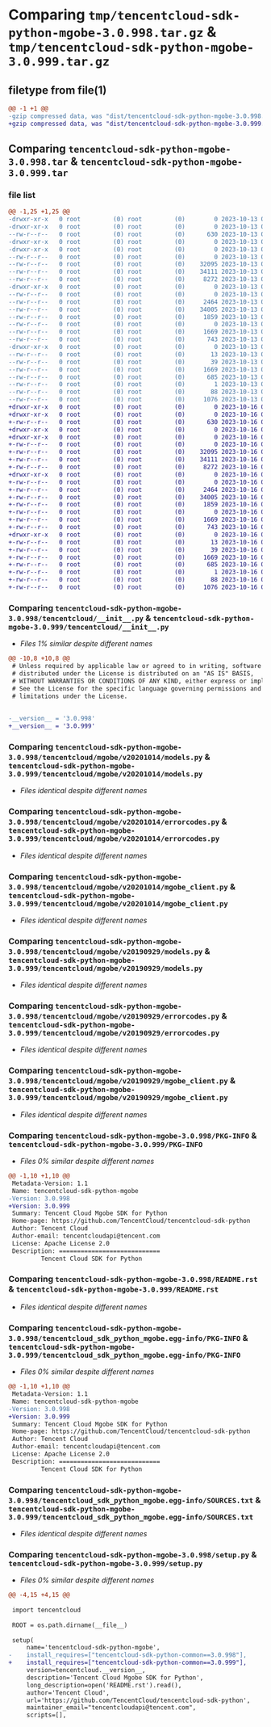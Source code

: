 # Comparing `tmp/tencentcloud-sdk-python-mgobe-3.0.998.tar.gz` & `tmp/tencentcloud-sdk-python-mgobe-3.0.999.tar.gz`

## filetype from file(1)

```diff
@@ -1 +1 @@
-gzip compressed data, was "dist/tencentcloud-sdk-python-mgobe-3.0.998.tar", last modified: Fri Oct 13 00:32:00 2023, max compression
+gzip compressed data, was "dist/tencentcloud-sdk-python-mgobe-3.0.999.tar", last modified: Mon Oct 16 00:31:11 2023, max compression
```

## Comparing `tencentcloud-sdk-python-mgobe-3.0.998.tar` & `tencentcloud-sdk-python-mgobe-3.0.999.tar`

### file list

```diff
@@ -1,25 +1,25 @@
-drwxr-xr-x   0 root         (0) root         (0)        0 2023-10-13 00:32:00.000000 tencentcloud-sdk-python-mgobe-3.0.998/
-drwxr-xr-x   0 root         (0) root         (0)        0 2023-10-13 00:32:00.000000 tencentcloud-sdk-python-mgobe-3.0.998/tencentcloud/
--rw-r--r--   0 root         (0) root         (0)      630 2023-10-13 00:32:00.000000 tencentcloud-sdk-python-mgobe-3.0.998/tencentcloud/__init__.py
-drwxr-xr-x   0 root         (0) root         (0)        0 2023-10-13 00:32:00.000000 tencentcloud-sdk-python-mgobe-3.0.998/tencentcloud/mgobe/
-drwxr-xr-x   0 root         (0) root         (0)        0 2023-10-13 00:32:00.000000 tencentcloud-sdk-python-mgobe-3.0.998/tencentcloud/mgobe/v20201014/
--rw-r--r--   0 root         (0) root         (0)        0 2023-10-13 00:32:00.000000 tencentcloud-sdk-python-mgobe-3.0.998/tencentcloud/mgobe/v20201014/__init__.py
--rw-r--r--   0 root         (0) root         (0)    32095 2023-10-13 00:32:00.000000 tencentcloud-sdk-python-mgobe-3.0.998/tencentcloud/mgobe/v20201014/models.py
--rw-r--r--   0 root         (0) root         (0)    34111 2023-10-13 00:32:00.000000 tencentcloud-sdk-python-mgobe-3.0.998/tencentcloud/mgobe/v20201014/errorcodes.py
--rw-r--r--   0 root         (0) root         (0)     8272 2023-10-13 00:32:00.000000 tencentcloud-sdk-python-mgobe-3.0.998/tencentcloud/mgobe/v20201014/mgobe_client.py
-drwxr-xr-x   0 root         (0) root         (0)        0 2023-10-13 00:32:00.000000 tencentcloud-sdk-python-mgobe-3.0.998/tencentcloud/mgobe/v20190929/
--rw-r--r--   0 root         (0) root         (0)        0 2023-10-13 00:32:00.000000 tencentcloud-sdk-python-mgobe-3.0.998/tencentcloud/mgobe/v20190929/__init__.py
--rw-r--r--   0 root         (0) root         (0)     2464 2023-10-13 00:32:00.000000 tencentcloud-sdk-python-mgobe-3.0.998/tencentcloud/mgobe/v20190929/models.py
--rw-r--r--   0 root         (0) root         (0)    34005 2023-10-13 00:32:00.000000 tencentcloud-sdk-python-mgobe-3.0.998/tencentcloud/mgobe/v20190929/errorcodes.py
--rw-r--r--   0 root         (0) root         (0)     1859 2023-10-13 00:32:00.000000 tencentcloud-sdk-python-mgobe-3.0.998/tencentcloud/mgobe/v20190929/mgobe_client.py
--rw-r--r--   0 root         (0) root         (0)        0 2023-10-13 00:32:00.000000 tencentcloud-sdk-python-mgobe-3.0.998/tencentcloud/mgobe/__init__.py
--rw-r--r--   0 root         (0) root         (0)     1669 2023-10-13 00:32:00.000000 tencentcloud-sdk-python-mgobe-3.0.998/PKG-INFO
--rw-r--r--   0 root         (0) root         (0)      743 2023-10-13 00:32:00.000000 tencentcloud-sdk-python-mgobe-3.0.998/README.rst
-drwxr-xr-x   0 root         (0) root         (0)        0 2023-10-13 00:32:00.000000 tencentcloud-sdk-python-mgobe-3.0.998/tencentcloud_sdk_python_mgobe.egg-info/
--rw-r--r--   0 root         (0) root         (0)       13 2023-10-13 00:32:00.000000 tencentcloud-sdk-python-mgobe-3.0.998/tencentcloud_sdk_python_mgobe.egg-info/top_level.txt
--rw-r--r--   0 root         (0) root         (0)       39 2023-10-13 00:32:00.000000 tencentcloud-sdk-python-mgobe-3.0.998/tencentcloud_sdk_python_mgobe.egg-info/requires.txt
--rw-r--r--   0 root         (0) root         (0)     1669 2023-10-13 00:32:00.000000 tencentcloud-sdk-python-mgobe-3.0.998/tencentcloud_sdk_python_mgobe.egg-info/PKG-INFO
--rw-r--r--   0 root         (0) root         (0)      685 2023-10-13 00:32:00.000000 tencentcloud-sdk-python-mgobe-3.0.998/tencentcloud_sdk_python_mgobe.egg-info/SOURCES.txt
--rw-r--r--   0 root         (0) root         (0)        1 2023-10-13 00:32:00.000000 tencentcloud-sdk-python-mgobe-3.0.998/tencentcloud_sdk_python_mgobe.egg-info/dependency_links.txt
--rw-r--r--   0 root         (0) root         (0)       88 2023-10-13 00:32:00.000000 tencentcloud-sdk-python-mgobe-3.0.998/setup.cfg
--rw-r--r--   0 root         (0) root         (0)     1076 2023-10-13 00:32:00.000000 tencentcloud-sdk-python-mgobe-3.0.998/setup.py
+drwxr-xr-x   0 root         (0) root         (0)        0 2023-10-16 00:31:11.000000 tencentcloud-sdk-python-mgobe-3.0.999/
+drwxr-xr-x   0 root         (0) root         (0)        0 2023-10-16 00:31:11.000000 tencentcloud-sdk-python-mgobe-3.0.999/tencentcloud/
+-rw-r--r--   0 root         (0) root         (0)      630 2023-10-16 00:31:11.000000 tencentcloud-sdk-python-mgobe-3.0.999/tencentcloud/__init__.py
+drwxr-xr-x   0 root         (0) root         (0)        0 2023-10-16 00:31:11.000000 tencentcloud-sdk-python-mgobe-3.0.999/tencentcloud/mgobe/
+drwxr-xr-x   0 root         (0) root         (0)        0 2023-10-16 00:31:11.000000 tencentcloud-sdk-python-mgobe-3.0.999/tencentcloud/mgobe/v20201014/
+-rw-r--r--   0 root         (0) root         (0)        0 2023-10-16 00:31:11.000000 tencentcloud-sdk-python-mgobe-3.0.999/tencentcloud/mgobe/v20201014/__init__.py
+-rw-r--r--   0 root         (0) root         (0)    32095 2023-10-16 00:31:11.000000 tencentcloud-sdk-python-mgobe-3.0.999/tencentcloud/mgobe/v20201014/models.py
+-rw-r--r--   0 root         (0) root         (0)    34111 2023-10-16 00:31:11.000000 tencentcloud-sdk-python-mgobe-3.0.999/tencentcloud/mgobe/v20201014/errorcodes.py
+-rw-r--r--   0 root         (0) root         (0)     8272 2023-10-16 00:31:11.000000 tencentcloud-sdk-python-mgobe-3.0.999/tencentcloud/mgobe/v20201014/mgobe_client.py
+drwxr-xr-x   0 root         (0) root         (0)        0 2023-10-16 00:31:11.000000 tencentcloud-sdk-python-mgobe-3.0.999/tencentcloud/mgobe/v20190929/
+-rw-r--r--   0 root         (0) root         (0)        0 2023-10-16 00:31:11.000000 tencentcloud-sdk-python-mgobe-3.0.999/tencentcloud/mgobe/v20190929/__init__.py
+-rw-r--r--   0 root         (0) root         (0)     2464 2023-10-16 00:31:11.000000 tencentcloud-sdk-python-mgobe-3.0.999/tencentcloud/mgobe/v20190929/models.py
+-rw-r--r--   0 root         (0) root         (0)    34005 2023-10-16 00:31:11.000000 tencentcloud-sdk-python-mgobe-3.0.999/tencentcloud/mgobe/v20190929/errorcodes.py
+-rw-r--r--   0 root         (0) root         (0)     1859 2023-10-16 00:31:11.000000 tencentcloud-sdk-python-mgobe-3.0.999/tencentcloud/mgobe/v20190929/mgobe_client.py
+-rw-r--r--   0 root         (0) root         (0)        0 2023-10-16 00:31:11.000000 tencentcloud-sdk-python-mgobe-3.0.999/tencentcloud/mgobe/__init__.py
+-rw-r--r--   0 root         (0) root         (0)     1669 2023-10-16 00:31:11.000000 tencentcloud-sdk-python-mgobe-3.0.999/PKG-INFO
+-rw-r--r--   0 root         (0) root         (0)      743 2023-10-16 00:31:11.000000 tencentcloud-sdk-python-mgobe-3.0.999/README.rst
+drwxr-xr-x   0 root         (0) root         (0)        0 2023-10-16 00:31:11.000000 tencentcloud-sdk-python-mgobe-3.0.999/tencentcloud_sdk_python_mgobe.egg-info/
+-rw-r--r--   0 root         (0) root         (0)       13 2023-10-16 00:31:11.000000 tencentcloud-sdk-python-mgobe-3.0.999/tencentcloud_sdk_python_mgobe.egg-info/top_level.txt
+-rw-r--r--   0 root         (0) root         (0)       39 2023-10-16 00:31:11.000000 tencentcloud-sdk-python-mgobe-3.0.999/tencentcloud_sdk_python_mgobe.egg-info/requires.txt
+-rw-r--r--   0 root         (0) root         (0)     1669 2023-10-16 00:31:11.000000 tencentcloud-sdk-python-mgobe-3.0.999/tencentcloud_sdk_python_mgobe.egg-info/PKG-INFO
+-rw-r--r--   0 root         (0) root         (0)      685 2023-10-16 00:31:11.000000 tencentcloud-sdk-python-mgobe-3.0.999/tencentcloud_sdk_python_mgobe.egg-info/SOURCES.txt
+-rw-r--r--   0 root         (0) root         (0)        1 2023-10-16 00:31:11.000000 tencentcloud-sdk-python-mgobe-3.0.999/tencentcloud_sdk_python_mgobe.egg-info/dependency_links.txt
+-rw-r--r--   0 root         (0) root         (0)       88 2023-10-16 00:31:11.000000 tencentcloud-sdk-python-mgobe-3.0.999/setup.cfg
+-rw-r--r--   0 root         (0) root         (0)     1076 2023-10-16 00:31:11.000000 tencentcloud-sdk-python-mgobe-3.0.999/setup.py
```

### Comparing `tencentcloud-sdk-python-mgobe-3.0.998/tencentcloud/__init__.py` & `tencentcloud-sdk-python-mgobe-3.0.999/tencentcloud/__init__.py`

 * *Files 1% similar despite different names*

```diff
@@ -10,8 +10,8 @@
 # Unless required by applicable law or agreed to in writing, software
 # distributed under the License is distributed on an "AS IS" BASIS,
 # WITHOUT WARRANTIES OR CONDITIONS OF ANY KIND, either express or implied.
 # See the License for the specific language governing permissions and
 # limitations under the License.
 
 
-__version__ = '3.0.998'
+__version__ = '3.0.999'
```

### Comparing `tencentcloud-sdk-python-mgobe-3.0.998/tencentcloud/mgobe/v20201014/models.py` & `tencentcloud-sdk-python-mgobe-3.0.999/tencentcloud/mgobe/v20201014/models.py`

 * *Files identical despite different names*

### Comparing `tencentcloud-sdk-python-mgobe-3.0.998/tencentcloud/mgobe/v20201014/errorcodes.py` & `tencentcloud-sdk-python-mgobe-3.0.999/tencentcloud/mgobe/v20201014/errorcodes.py`

 * *Files identical despite different names*

### Comparing `tencentcloud-sdk-python-mgobe-3.0.998/tencentcloud/mgobe/v20201014/mgobe_client.py` & `tencentcloud-sdk-python-mgobe-3.0.999/tencentcloud/mgobe/v20201014/mgobe_client.py`

 * *Files identical despite different names*

### Comparing `tencentcloud-sdk-python-mgobe-3.0.998/tencentcloud/mgobe/v20190929/models.py` & `tencentcloud-sdk-python-mgobe-3.0.999/tencentcloud/mgobe/v20190929/models.py`

 * *Files identical despite different names*

### Comparing `tencentcloud-sdk-python-mgobe-3.0.998/tencentcloud/mgobe/v20190929/errorcodes.py` & `tencentcloud-sdk-python-mgobe-3.0.999/tencentcloud/mgobe/v20190929/errorcodes.py`

 * *Files identical despite different names*

### Comparing `tencentcloud-sdk-python-mgobe-3.0.998/tencentcloud/mgobe/v20190929/mgobe_client.py` & `tencentcloud-sdk-python-mgobe-3.0.999/tencentcloud/mgobe/v20190929/mgobe_client.py`

 * *Files identical despite different names*

### Comparing `tencentcloud-sdk-python-mgobe-3.0.998/PKG-INFO` & `tencentcloud-sdk-python-mgobe-3.0.999/PKG-INFO`

 * *Files 0% similar despite different names*

```diff
@@ -1,10 +1,10 @@
 Metadata-Version: 1.1
 Name: tencentcloud-sdk-python-mgobe
-Version: 3.0.998
+Version: 3.0.999
 Summary: Tencent Cloud Mgobe SDK for Python
 Home-page: https://github.com/TencentCloud/tencentcloud-sdk-python
 Author: Tencent Cloud
 Author-email: tencentcloudapi@tencent.com
 License: Apache License 2.0
 Description: ============================
         Tencent Cloud SDK for Python
```

### Comparing `tencentcloud-sdk-python-mgobe-3.0.998/README.rst` & `tencentcloud-sdk-python-mgobe-3.0.999/README.rst`

 * *Files identical despite different names*

### Comparing `tencentcloud-sdk-python-mgobe-3.0.998/tencentcloud_sdk_python_mgobe.egg-info/PKG-INFO` & `tencentcloud-sdk-python-mgobe-3.0.999/tencentcloud_sdk_python_mgobe.egg-info/PKG-INFO`

 * *Files 0% similar despite different names*

```diff
@@ -1,10 +1,10 @@
 Metadata-Version: 1.1
 Name: tencentcloud-sdk-python-mgobe
-Version: 3.0.998
+Version: 3.0.999
 Summary: Tencent Cloud Mgobe SDK for Python
 Home-page: https://github.com/TencentCloud/tencentcloud-sdk-python
 Author: Tencent Cloud
 Author-email: tencentcloudapi@tencent.com
 License: Apache License 2.0
 Description: ============================
         Tencent Cloud SDK for Python
```

### Comparing `tencentcloud-sdk-python-mgobe-3.0.998/tencentcloud_sdk_python_mgobe.egg-info/SOURCES.txt` & `tencentcloud-sdk-python-mgobe-3.0.999/tencentcloud_sdk_python_mgobe.egg-info/SOURCES.txt`

 * *Files identical despite different names*

### Comparing `tencentcloud-sdk-python-mgobe-3.0.998/setup.py` & `tencentcloud-sdk-python-mgobe-3.0.999/setup.py`

 * *Files 0% similar despite different names*

```diff
@@ -4,15 +4,15 @@
 
 import tencentcloud
 
 ROOT = os.path.dirname(__file__)
 
 setup(
     name='tencentcloud-sdk-python-mgobe',
-    install_requires=["tencentcloud-sdk-python-common==3.0.998"],
+    install_requires=["tencentcloud-sdk-python-common==3.0.999"],
     version=tencentcloud.__version__,
     description='Tencent Cloud Mgobe SDK for Python',
     long_description=open('README.rst').read(),
     author='Tencent Cloud',
     url='https://github.com/TencentCloud/tencentcloud-sdk-python',
     maintainer_email="tencentcloudapi@tencent.com",
     scripts=[],
```

